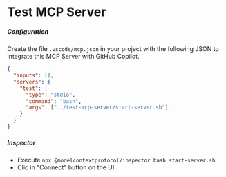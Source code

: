 # Test MCP Server

##### Configuration

Create the file `.vscode/mcp.json` in your project with the following JSON to integrate this MCP Server with GitHub Copilot.

```json
{
  "inputs": [],
  "servers": {
    "test": {
      "type": "stdio",
      "command": "bash",
      "args": ["../test-mcp-server/start-server.sh"]
    }
  }
}
```

##### Inspector

- Execute `npx @modelcontextprotocol/inspector bash start-server.sh`
- Clic in "Connect" button on the UI
